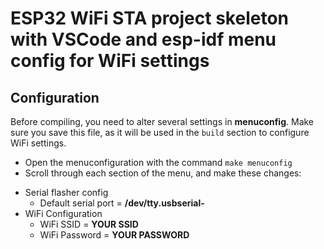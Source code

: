 # ESP32 WiFi STA project skeleton with VSCode and esp-idf menu config for WiFi settings

## Configuration

Before compiling, you need to alter several settings in **menuconfig**. Make sure you save
this file, as it will be used in the `build` section to configure WiFi settings.

- Open the menuconfiguration with the command `make menuconfig`
- Scroll through each section of the menu, and make these changes:


* Serial flasher config
    * Default serial port = **/dev/tty.usbserial-<AAA>**
* WiFi Configuration
    * WiFi SSID = **YOUR SSID**
    * WiFi Password = **YOUR PASSWORD**